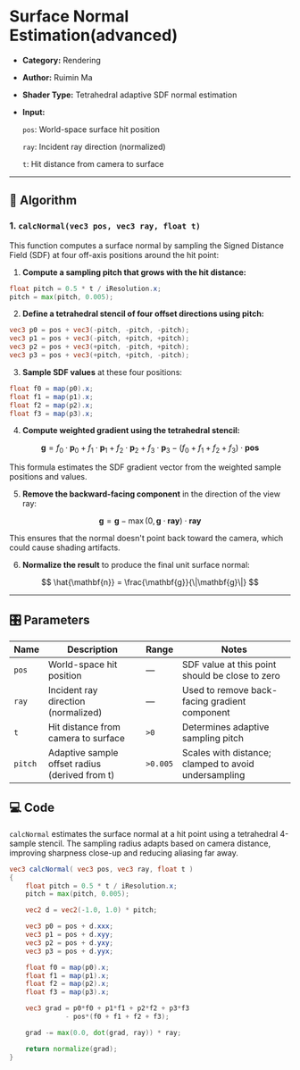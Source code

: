 #  Surface Normal Estimation(advanced)

- **Category:** Rendering

- **Author:** Ruimin Ma

- **Shader Type:** Tetrahedral adaptive SDF normal estimation

- **Input:** 

  `pos`: World-space surface hit position
  
  `ray`: Incident ray direction (normalized)
  
  `t`: Hit distance from camera to surface

---

## 🧠 Algorithm

### 1. `calcNormal(vec3 pos, vec3 ray, float t)`
This function computes a surface normal by sampling the Signed Distance Field (SDF) at four off-axis positions around the hit point:

1. **Compute a sampling pitch that grows with the hit distance:**

```glsl
float pitch = 0.5 * t / iResolution.x;
pitch = max(pitch, 0.005);
```

2. **Define a tetrahedral stencil of four offset directions using pitch:**

```glsl
vec3 p0 = pos + vec3(-pitch, -pitch, -pitch);
vec3 p1 = pos + vec3(-pitch, +pitch, +pitch);
vec3 p2 = pos + vec3(+pitch, -pitch, +pitch);
vec3 p3 = pos + vec3(+pitch, +pitch, -pitch);
```

3. **Sample SDF values** at these four positions:

```glsl
float f0 = map(p0).x;
float f1 = map(p1).x;
float f2 = map(p2).x;
float f3 = map(p3).x;
```

4. **Compute weighted gradient using the tetrahedral stencil:**

$$
\mathbf{g} = f_0 \cdot \mathbf{p}_0 + f_1 \cdot \mathbf{p}_1 + f_2 \cdot \mathbf{p}_2 + f_3 \cdot \mathbf{p}_3 - (f_0 + f_1 + f_2 + f_3) \cdot \mathbf{pos}
$$

This formula estimates the SDF gradient vector from the weighted sample positions and values.

5. **Remove the backward-facing component** in the direction of the view ray:

$$
\mathbf{g} = \mathbf{g} - \max(0, \mathbf{g} \cdot \mathbf{ray}) \cdot \mathbf{ray}
$$

This ensures that the normal doesn't point back toward the camera, which could cause shading artifacts.

6. **Normalize the result** to produce the final unit surface normal:

$$
\hat{\mathbf{n}} = \frac{\mathbf{g}}{\|\mathbf{g}\|}
$$

---

 ## 🎛️ Parameters

| Name | Description          | Range | Notes |
|------|-------------------|-------|-------|
| `pos` | World-space hit position | — | SDF value at this point should be close to zero |
| `ray` | Incident ray direction (normalized) | — | Used to remove back-facing gradient component |
| `t` | Hit distance from camera to surface | `>0` | Determines adaptive sampling pitch |
| `pitch` | Adaptive sample offset radius (derived from t) | `>0.005` | Scales with distance; clamped to avoid undersampling |

## 💻 Code
`calcNormal` estimates the surface normal at a hit point using a tetrahedral 4-sample stencil. The sampling radius adapts based on camera distance, improving sharpness close-up and reducing aliasing far away.

```glsl
vec3 calcNormal( vec3 pos, vec3 ray, float t )
{
    float pitch = 0.5 * t / iResolution.x;
    pitch = max(pitch, 0.005);

    vec2 d = vec2(-1.0, 1.0) * pitch;

    vec3 p0 = pos + d.xxx;
    vec3 p1 = pos + d.xyy;
    vec3 p2 = pos + d.yxy;
    vec3 p3 = pos + d.yyx;

    float f0 = map(p0).x;
    float f1 = map(p1).x;
    float f2 = map(p2).x;
    float f3 = map(p3).x;

    vec3 grad = p0*f0 + p1*f1 + p2*f2 + p3*f3
              - pos*(f0 + f1 + f2 + f3);

    grad -= max(0.0, dot(grad, ray)) * ray;

    return normalize(grad);
}
```

